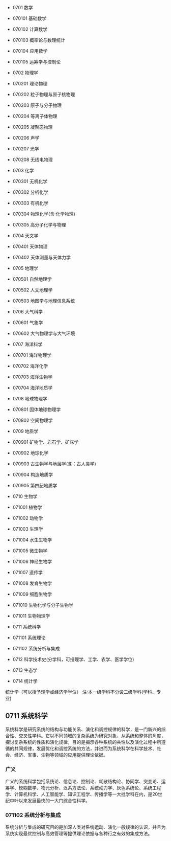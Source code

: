 * 0701 数学
* 070101 基础数学
* 070102 计算数学
* 070103 概率论与数理统计
* 070104 应用数学
* 070105 运筹学与控制论

* 0702 物理学
* 070201 理论物理
* 070202 粒子物理与原子核物理
* 070203 原子与分子物理
* 070204 等离子体物理
* 070205 凝聚态物理
* 070206 声学
* 070207 光学
* 070208 无线电物理

* 0703 化学
* 070301 无机化学
* 070302 分析化学
* 070303 有机化学
* 070304 物理化学(含∶化学物理)
* 070305 高分子化学与物理

* 0704 天文学
* 070401 天体物理
* 070402 天体测量与天体力学

* 0705 地理学
* 070501 自然地理学
* 070502 人文地理学
* 070503 地图学与地理信息系统

* 0706 大气科学
* 070601 气象学
* 070602 大气物理学与大气环境

* 0707 海洋科学
* 070701 海洋物理学
* 070702 海洋化学
* 070703 海洋生物学
* 070704 海洋地质学

* 0708 地球物理学
* 070801 固体地球物理学
* 070802 空间物理学

* 0709 地质学
* 070901 矿物学、岩石学、矿床学
* 070902 地球化学
* 070903 古生物学与地层学(含：古人类学)
* 070904 构造地质学
* 070905 第四纪地质学

* 0710 生物学
* 071001 植物学
* 071002 动物学
* 071003 生理学
* 071004 水生生物学
* 071005 微生物学
* 071006 神经生物学
* 071007 遗传学
* 071008 发育生物学
* 071009 细胞生物学
* 071010 生物化学与分子生物学
* 071011 生物物理学

* 0711 系统科学
* 071101 系统理论
* 071102 系统分析与集成
* 0712 科学技术史(分学科，可授理学、工学、农学、医学学位)

* 0713 生态学
* 0714 统计学

统计学（可以授予理学或经济学学位）
注∶本一级学科不分设二级学科(学科、专业)


## 0711 系统科学
系统科学是研究系统的结构与功能关系、演化和调控规律的科学，是一门新兴的综合性、交叉性学科。它以不同领域的复杂系统为研究对象，从系统和整体的角度，探讨复杂系统的性质和演化规律，目的是揭示各种系统的共性以及演化过程中所遵循的共同规律，发展优化和调控系统的方法，并进而为系统科学在科学技术、社会、经济、军事、生物等领域的应用提供理论依据。

### 广义
广义的系统科学包括系统论、信息论、控制论、耗散结构论、协同学、突变论、运筹学、模糊数学、物元分析、泛系方法论、系统动力学、灰色系统论、系统工程学、计算机科学、人工智能学、知识工程学、传播学等一大批学科在内，是20世纪中叶以来发展最快的一大门综合性科学。

### 071102 系统分析与集成
系统分析与集成的研究目的是加深人类对系统运动、演化一般规律的认识，并且为系统实现最优控制与高效管理等提供理论依据与各种行之有效的集成方法。